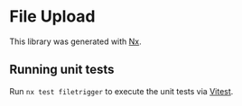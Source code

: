# File Upload

This library was generated with [Nx](https://nx.dev).

## Running unit tests

Run `nx test filetrigger` to execute the unit tests via [Vitest](https://vitest.dev/).
